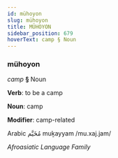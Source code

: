```yaml
---
id: mühoyon
slug: mühoyon
title: MÜHOYON
sidebar_position: 679
hoverText: camp § Noun
---
```


### mühoyon

*camp* **§** Noun

**Verb**: to be a camp

**Noun**: camp

**Modifier**: camp-related

Arabic مُخَيَّم muḵayyam /mu.xaj.jam/

*Afroasiatic Language Family*